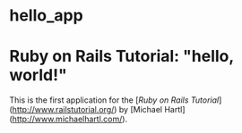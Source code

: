 # hello_app
# Ruby on Rails Tutorial: "hello, world!"

This is the first application for the
[*Ruby on Rails Tutorial*] (http://www.railstutorial.org/)
by [Michael Hartl] (http://www.michaelhartl.com/).
